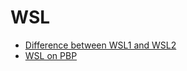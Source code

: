 # WSL

- [Difference between WSL1 and WSL2](https://medium.com/@gmusumeci/linux-on-windows-totally-how-to-install-wsl-1-and-wsl-2-307c9dd38a36)
- [WSL on PBP](https://pbpython.com/wsl-python.html)
